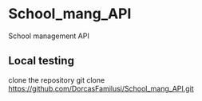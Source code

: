 # School_mang_API
School management API
## Local testing
clone the repository
git clone https://github.com/DorcasFamilusi/School_mang_API.git
